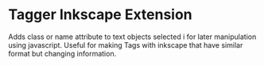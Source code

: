Tagger Inkscape Extension
=========================

Adds class or name attribute  to text objects selected i
for later manipulation using javascript. 
Useful for making Tags with inkscape that have similar format but 
changing information.

